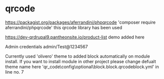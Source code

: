 # qrcode
https://packagist.org/packages/aferrandini/phpqrcode
'composer require aferrandini/phpqrcode' this qrcode library has been used

https://dev-qrdrupal9.pantheonsite.io/product-list demo added here

Admin credentials admin/Test@1234567

Currently used 'olivero' theme to added block automatically on module install. If you want to install module in other project please change defualt theme name here 
'qr_code\config\optional\block.block.qrcodeblock.yml' in line no. 7
